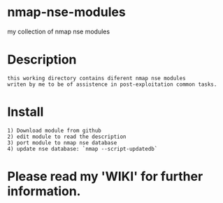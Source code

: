# nmap-nse-modules
my collection of nmap nse modules

# Description
    this working directory contains diferent nmap nse modules
    writen by me to be of assistence in post-exploitation common tasks.

# Install
    1) Download module from github
    2) edit module to read the description
    3) port module to nmap nse database
    4) update nse database: `nmap --script-updatedb`

# Please read my 'WIKI' for further information.
